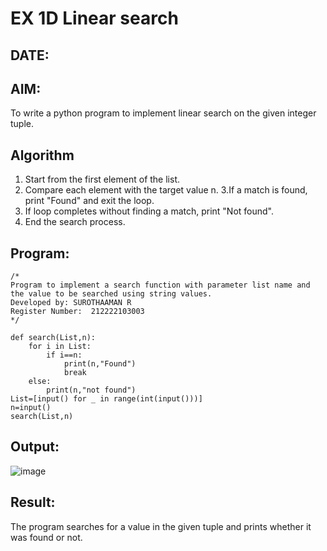 # EX 1D Linear search
## DATE:
## AIM:
To write a python program to implement linear search on the given integer tuple.

## Algorithm
1. Start from the first element of the list.
2. Compare each element with the target value n.
3.If a match is found, print "Found" and exit the loop.
4. If loop completes without finding a match, print "Not found".
5. End the search process.

## Program:
```
/*
Program to implement a search function with parameter list name and the value to be searched using string values.
Developed by: SUROTHAAMAN R
Register Number:  212222103003
*/
```
```
def search(List,n):
    for i in List:
        if i==n:
            print(n,"Found")
            break
    else:
        print(n,"not found")
List=[input() for _ in range(int(input()))]
n=input()
search(List,n)
```
## Output:
![image](https://github.com/user-attachments/assets/3b29bf93-7ca4-4689-b04b-b3fafbb8f453)
## Result:
The program searches for a value in the given tuple and prints whether it was found or not.
